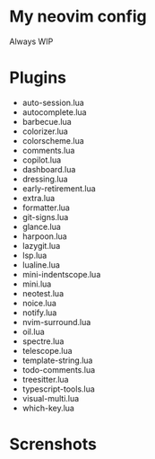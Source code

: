 # My neovim config
Always WIP

# Plugins
- auto-session.lua
- autocomplete.lua
- barbecue.lua
- colorizer.lua
- colorscheme.lua
- comments.lua
- copilot.lua
- dashboard.lua
- dressing.lua
- early-retirement.lua
- extra.lua
- formatter.lua
- git-signs.lua
- glance.lua
- harpoon.lua
- lazygit.lua
- lsp.lua
- lualine.lua
- mini-indentscope.lua
- mini.lua
- neotest.lua
- noice.lua
- notify.lua
- nvim-surround.lua
- oil.lua
- spectre.lua
- telescope.lua
- template-string.lua
- todo-comments.lua
- treesitter.lua
- typescript-tools.lua
- visual-multi.lua
- which-key.lua

# Screnshots


